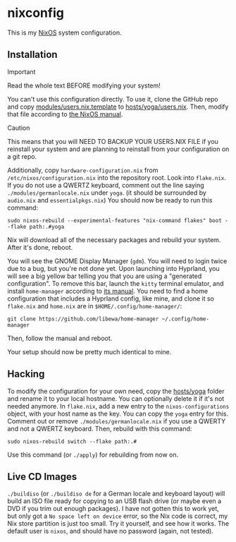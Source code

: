 # nixconfig
This is my [NixOS](https://nixos.org) system configuration.

## Installation

> [!IMPORTANT]  
> Read the whole text BEFORE modifying your system!

You can't use this configuration directly. To use it, clone the GitHub repo and copy [modules/users.nix.template](./modules/users.nix.template) to [hosts/yoga/users.nix](./hosts/yoga/users.nix). Then, modify that file according to [the NixOS manual](https://nixos.org/manual/nixos/stable/#sec-user-management).
> [!CAUTION]
> This means that you will NEED TO BACKUP YOUR USERS.NIX FILE if you reinstall your system and are planning to reinstall from your configuration on a git repo.

Additionally, copy `hardware-configuration.nix` from `/etc/nixos/configuration.nix` into the repository root.
Look into `flake.nix`. If you do not use a QWERTZ keyboard, comment out the line saying `./modules/germanlocale.nix` under `yoga`. (it should be surrounded by `audio.nix` and `essentialpkgs.nix`)
You should now be ready to run this command:
```
sudo nixos-rebuild --experimental-features "nix-command flakes" boot --flake path:.#yoga
```
Nix will download all of the necessary packages and rebuild your system. After it's done, reboot.

You will see the GNOME Display Manager (`gdm`). You will need to login twice due to a bug, but you're not done yet. Upon launching into Hyprland, you will see a big yellow bar telling you that you are using a "generated configuration".
To remove this bar, launch the `kitty` terminal emulator, and install `home-manager` according to [its manual](https://nix-community.github.io/home-manager/index.xhtml#sec-flakes-standalone). You need to find a home configuration that includes a Hyprland config, like mine, and clone it so `flake.nix` and `home.nix` are in `$HOME/.config/home-manager/`:
```
git clone https://github.com/libewa/home-manager ~/.config/home-manager
```
Then, follow the manual and reboot.

Your setup should now be pretty much identical to mine.

## Hacking

To modify the configuration for your own need, copy the [hosts/yoga](./hosts/yoga/) folder and rename it to your local hostname. You can optionally delete it if it's not needed anymore. In `flake.nix`, add a new entry to the `nixos-configurations` object, with your host name as the key. You can copy the `yoga` entry for this. Comment out or remove `./modules/germanlocale.nix` if you use a QWERTY and not a QWERTZ keyboard.
Then, rebuild with this command:
```
sudo nixos-rebuild switch --flake path:.#
```

Use this command (or `./apply`) for rebuilding from now on.

## Live CD Images
`./buildiso` (or `./buildiso de` for a German locale and keyboard layout) will build an ISO file ready for copying to an USB flash drive (or maybe even a DVD if you trim out enough packages). I have not gotten this to work yet, but only got a `No space left on device` error, so the Nix code is correct, my Nix store partition is just too small. Try it yourself, and see how it works. The default user is `nixos`, and should have no password (again, not tested).
